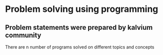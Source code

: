 # Problem solving using programming

## Problem statements were prepared by kalvium community 
There are n number of programs solved on different topics and concepts
